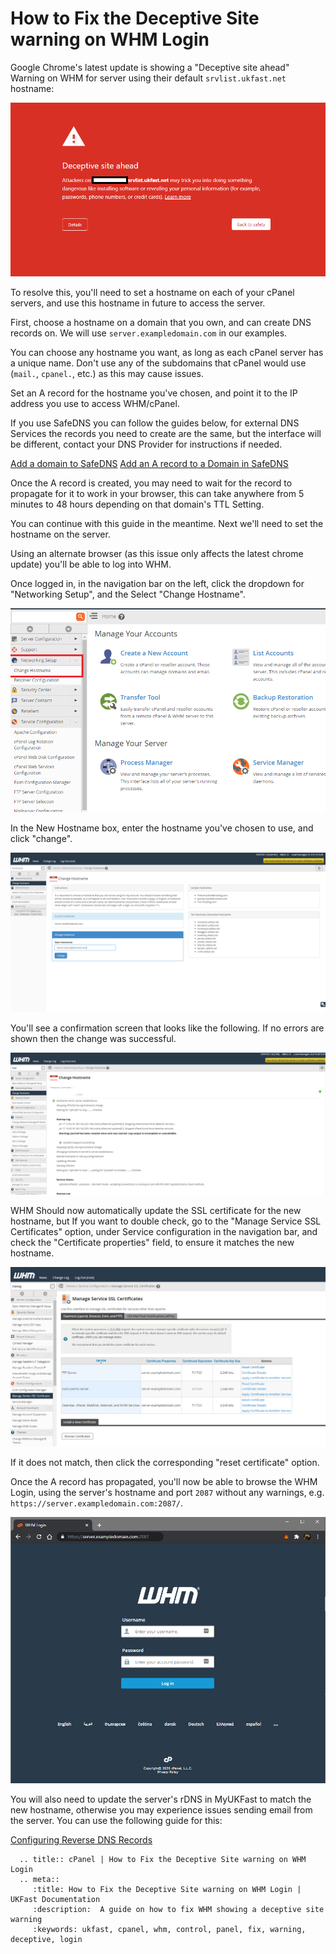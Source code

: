# How to Fix the Deceptive Site warning on WHM Login

Google Chrome's latest update is showing a "Deceptive site ahead" Warning on WHM for server using their default `srvlist.ukfast.net` hostname:

![WHM Deceptive site warning](files/whm_deceptive_site_error.png)

To resolve this, you'll need to set a hostname on each of your cPanel servers, and use this hostname in future to access the server.

First, choose a hostname on a domain that you own, and can create DNS records on. We will use `server.exampledomain.com` in our examples.

You can choose any hostname you want, as long as each cPanel server has a unique name. Don't use any of the subdomains that cPanel would use (`mail.`, `cpanel.`, etc.) as this may cause issues.


Set an A record for the hostname you've chosen, and point it to the IP address you use to access WHM/cPanel.

If you use SafeDNS you can follow the guides below, for external DNS Services the records you need to create are the same, but the interface will be different, contact your DNS Provider for instructions if needed.

[Add a domain to SafeDNS](/domains/safedns/addnewdomain)
[Add an A record to a Domain in SafeDNS](/domains/safedns/addarecord)

Once the A record is created, you may need to wait for the record to propagate for it to work in your browser, this can take anywhere from 5 minutes to 48 hours depending on that domain's TTL Setting.

You can continue with this guide in the meantime. Next we'll need to set the hostname on the server.

Using an alternate browser (as this issue only affects the latest chrome update) you'll be able to log into WHM.

Once logged in, in the navigation bar on the left, click the dropdown for "Networking Setup", and the Select "Change Hostname".

![WHM Change Hostname Option](files/whm-change-hostname-1.PNG)

In the New Hostname box, enter the hostname you've chosen to use, and click "change".

![WHM Change Hostname Page](files/whm-change-hostname-2.PNG)

You'll see a confirmation screen that looks like the following. If no errors are shown then the change was successful.

![WHM Change Hostname Confirmation](files/whm-change-hostname-3.PNG)

WHM Should now automatically update the SSL certificate for the new hostname, but If you want to double check, go to the "Manage Service SSL Certificates" option, under Service configuration in the navigation bar, and check the "Certificate properties" field, to ensure it matches the new hostname.

![WHM Service SSL Certs ](files/whm-service-ssl-certs.PNG)

If it does not match, then click the corresponding "reset certificate" option.

Once the A record has propagated, you'll now be able to browse the WHM Login, using the server's hostname and port `2087` without any warnings, e.g. `https://server.exampledomain.com:2087/`.

![WHM Successful SSL ](files/whm_successful_ssl.PNG)

You will also need to update the server's rDNS in MyUKFast to match the new hostname, otherwise you may experience issues sending email from the server. You can use the following guide for this:

[Configuring Reverse DNS Records](/domains/rdns)


```eval_rst
  .. title:: cPanel | How to Fix the Deceptive Site warning on WHM Login
  .. meta::
     :title: How to Fix the Deceptive Site warning on WHM Login | UKFast Documentation
     :description:  A guide on how to fix WHM showing a deceptive site warning
     :keywords: ukfast, cpanel, whm, control, panel, fix, warning, deceptive, login
```
